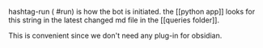 

hashtag-run ( #run) is how the bot is initiated. the [[python app]] looks for this string in the latest changed md file in the [[queries folder]].

This is convenient since we don't need any plug-in for obsidian. 
